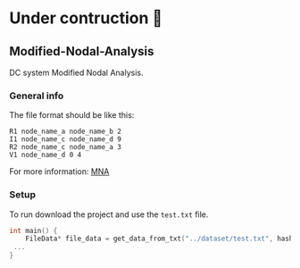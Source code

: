 # Under contruction 🚧 

## Modified-Nodal-Analysis
DC system Modified Nodal Analysis.

### General info
The file format should be like this:
```
R1 node_name_a node_name_b 2
I1 node_name_c node_name_d 9
R2 node_name_c node_name_a 3
V1 node_name_d 0 4
```
For more information: [MNA](https://lpsa.swarthmore.edu/Systems/Electrical/mna/MNA3.html)

### Setup
To run download the project and use the ```test.txt``` file.

```c
int main() {
    FileData* file_data = get_data_from_txt("../dataset/test.txt", hash_table);
 ...
}
```
